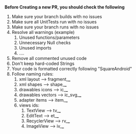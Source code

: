 **Before Creating a new PR, you should check the following**

1. Make sure your branch builds with no issues
2. Make sure all UnitTests run with no issues
3. Make sure your branch runs with no issues
4. Resolve all warnings (example)
	1. Unused functions/parameters
	2. Unnecessary Null checks
	3. Unused imports
	4. ....
5. Remove all commented unused code
6. Don't keep hard-coded Strings
6. Your code is formatted correctly following "SquareAndroid"
7. Follow naming rules:
	1. xml layout --> fragment_**_**
	2. xml shapes --> shape_**_**
	3. drawables icons --> ic_**_**
	4. drawables vectors --> ic_svg_**_**
	5. adapter items --> item_**_**
	6. views ids:
		1. TextView --> tv_**_**
		2. EditText --> et_**_**
		3. RecyclerView --> rv_**_**
		4. ImageView --> iv_**_**